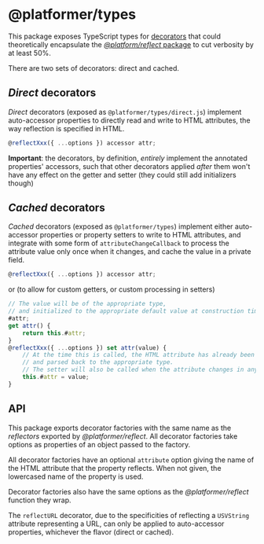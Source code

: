 # @platformer/types

This package exposes TypeScript types for [decorators](https://github.com/tc39/proposal-decorators) that could theoretically encapsulate the [_@platform/reflect_ package](../reflect/README.md) to cut verbosity by at least 50%.

There are two sets of decorators: direct and cached.

## _Direct_ decorators

_Direct_ decorators (exposed as `@platformer/types/direct.js`) implement auto-accessor properties to directly read and write to HTML attributes, the way reflection is specified in HTML.

```js
@reflectXxx({ ...options }) accessor attr;
```

**Important**: the decorators, by definition, _entirely_ implement the annotated properties' accessors, such that other decorators applied _after_ them won't have any effect on the getter and setter (they could still add initializers though)

## _Cached_ decorators

_Cached_ decorators (exposed as `@platformer/types`) implement either auto-accessor properties or property setters to write to HTML attributes, and integrate with some form of `attributeChangeCallback` to process the attribute value only once when it changes, and cache the value in a private field.

```js
@reflectXxx({ ...options }) accessor attr;
```

or (to allow for custom getters, or custom processing in setters)

```js
// The value will be of the appropriate type,
// and initialized to the appropriate default value at construction time.
#attr;
get attr() {
    return this.#attr;
}
@reflectXxx({ ...options }) set attr(value) {
    // At the time this is called, the HTML attribute has already been set,
    // and parsed back to the appropriate type.
    // The setter will also be called when the attribute changes in any way.
    this.#attr = value;
}
```

## API

This package exports decorator factories with the same name as the _reflectors_ exported by _@platformer/reflect_. All decorator factories take options as properties of an object passed to the factory.

All decorator factories have an optional `attribute` option giving the name of the HTML attribute that the property reflects. When not given, the lowercased name of the property is used.

Decorator factories also have the same options as the _@platformer/reflect_ function they wrap.

The `reflectURL` decorator, due to the specificities of reflecting a `USVString` attribute representing a URL, can only be applied to auto-accessor properties, whichever the flavor (direct or cached).
